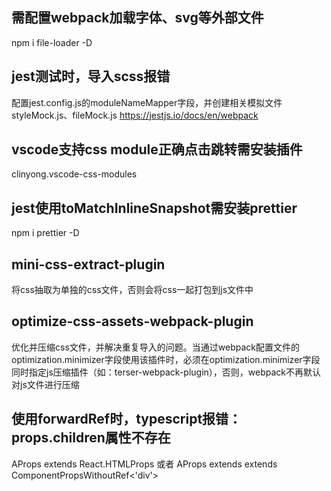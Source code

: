 ## 需配置webpack加载字体、svg等外部文件
npm i file-loader -D

## jest测试时，导入scss报错
配置jest.config.js的moduleNameMapper字段，并创建相关模拟文件styleMock.js、fileMock.js
https://jestjs.io/docs/en/webpack 

## vscode支持css module正确点击跳转需安装插件
clinyong.vscode-css-modules

## jest使用toMatchInlineSnapshot需安装prettier
npm i prettier -D

## mini-css-extract-plugin
将css抽取为单独的css文件，否则会将css一起打包到js文件中

## optimize-css-assets-webpack-plugin
优化并压缩css文件，并解决重复导入的问题。当通过webpack配置文件的optimization.minimizer字段使用该插件时，必须在optimization.minimizer字段同时指定js压缩插件（如：terser-webpack-plugin），否则，webpack不再默认对js文件进行压缩

## 使用forwardRef时，typescript报错：props.children属性不存在
AProps extends React.HTMLProps<HTMLDivElement> 或者 AProps extends extends ComponentPropsWithoutRef<'div'> 